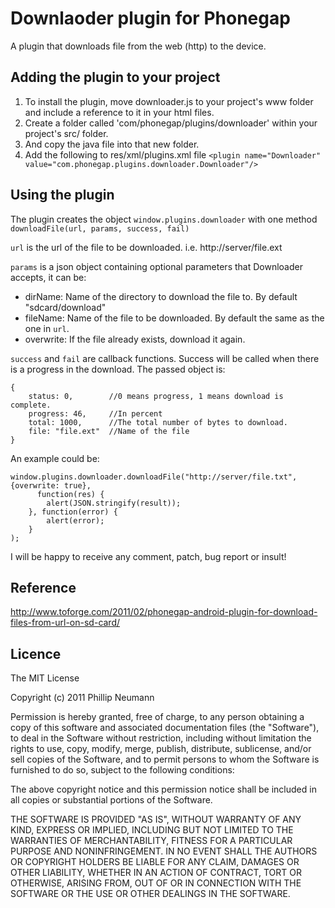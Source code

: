 # Downlaoder plugin for Phonegap #

A plugin that downloads file from the web (http) to the device.

## Adding the plugin to your project ##

1. To install the plugin, move downloader.js to your project's www folder and include a reference to it in your html files. 
2. Create a folder called 'com/phonegap/plugins/downloader' within your project's src/ folder.
3. And copy the java file into that new folder.
4. Add the following to res/xml/plugins.xml file `<plugin name="Downloader" value="com.phonegap.plugins.downloader.Downloader"/>`

## Using the plugin ##

The plugin creates the object `window.plugins.downloader` with one method `downloadFile(url, params, success, fail)`

`url` is the url of the file to be downloaded. i.e. http://server/file.ext

`params` is a json object containing optional parameters that Downloader accepts, it can be:

* dirName: Name of the directory to download the file to. By default "sdcard/download"
* fileName: Name of the file to be downloaded. By default the same as the one in `url`.
* overwrite: If the file already exists, download it again.
 
`success` and `fail` are callback functions. Success will be called when there is a progress in the download. The passed object is:

    {
        status: 0,        //0 means progress, 1 means download is complete.
        progress: 46,     //In percent
        total: 1000,      //The total number of bytes to download.
        file: "file.ext"  //Name of the file
    }

An example could be:

    window.plugins.downloader.downloadFile("http://server/file.txt", {overwrite: true}, 
	      function(res) {
            alert(JSON.stringify(result));
        }, function(error) {
		    alert(error);
	    }
	);
	
I will be happy to receive any comment, patch,  bug report or insult!


## Reference ##

http://www.toforge.com/2011/02/phonegap-android-plugin-for-download-files-from-url-on-sd-card/

## Licence ##

The MIT License

Copyright (c) 2011 Phillip Neumann

Permission is hereby granted, free of charge, to any person obtaining a copy of this software and associated documentation files (the "Software"), to deal in the Software without restriction, including without limitation the rights to use, copy, modify, merge, publish, distribute, sublicense, and/or sell copies of the Software, and to permit persons to whom the Software is furnished to do so, subject to the following conditions:

The above copyright notice and this permission notice shall be included in all copies or substantial portions of the Software.

THE SOFTWARE IS PROVIDED "AS IS", WITHOUT WARRANTY OF ANY KIND, EXPRESS OR IMPLIED, INCLUDING BUT NOT LIMITED TO THE WARRANTIES OF MERCHANTABILITY, FITNESS FOR A PARTICULAR PURPOSE AND NONINFRINGEMENT. IN NO EVENT SHALL THE AUTHORS OR COPYRIGHT HOLDERS BE LIABLE FOR ANY CLAIM, DAMAGES OR OTHER LIABILITY, WHETHER IN AN ACTION OF CONTRACT, TORT OR OTHERWISE, ARISING FROM, OUT OF OR IN CONNECTION WITH THE SOFTWARE OR THE USE OR OTHER DEALINGS IN THE SOFTWARE.